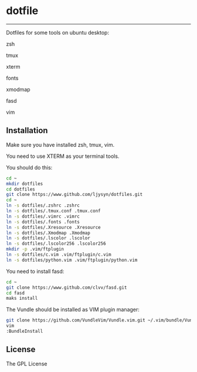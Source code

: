 # dotfile

***

Dotfiles for some tools on ubuntu desktop:

zsh

tmux

xterm

fonts

xmodmap

fasd

vim

## Installation

Make sure you have installed zsh, tmux, vim.

You need to use XTERM as your terminal tools.

You should do this:

```sh
cd ~
mkdir dotfiles
cd dotfiles
git clone https://www.github.com/ljysyn/dotfiles.git
cd ~
ln -s dotfiles/.zshrc .zshrc
ln -s dotfiles/.tmux.conf .tmux.conf
ln -s dotfiles/.vimrc .vimrc
ln -s dotfiles/.fonts .fonts
ln -s dotfiles/.Xresource .Xresource
ln -s dotfiles/.Xmodmap .Xmodmap
ln -s dotfiles/.lscolor .lscolor
ln -s dotfiles/.lscolor256 .lscolor256
mkdir -p .vim/ftplugin
ln -s dotfiles/c.vim .vim/ftplugin/c.vim
ln -s dotfiles/python.vim .vim/ftplugin/python.vim
```

You need to install fasd:

```sh
cd ~
git clone https://www.github.com/clvv/fasd.git
cd fasd
maks install
```

The Vundle should be installed as VIM plugin manager:

```sh
git clone https://github.com/VundleVim/Vundle.vim.git ~/.vim/bundle/Vundle.vim
vim
:BundleInstall
```

## License

The GPL License
